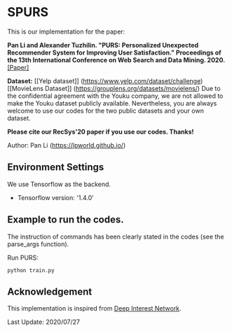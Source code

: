 # SPURS

This is our implementation for the paper:

**Pan Li and Alexander Tuzhilin. "PURS: Personalized Unexpected Recommender System for Improving User Satisfaction." Proceedings of the 13th International Conference on Web Search and Data Mining. 2020.** [[Paper]](https://dl.acm.org/doi/abs/10.1145/3336191.3371793)

**Dataset:**  [[Yelp dataset]] (https://www.yelp.com/dataset/challenge) [[MovieLens Dataset]] (https://grouplens.org/datasets/movielens/) 
Due to the confidential agreement with the Youku company, we are not allowed to make the Youku dataset publicly available. Nevertheless, you are always welcome to use our codes for the two public datasets and your own dataset.

**Please cite our RecSys'20 paper if you use our codes. Thanks!** 

Author: Pan Li (https://lpworld.github.io/)

## Environment Settings
We use Tensorflow as the backend. 
- Tensorflow version:  '1.4.0'

## Example to run the codes.
The instruction of commands has been clearly stated in the codes (see the parse_args function). 

Run PURS:
```
python train.py
```

## Acknowledgement
This implementation is inspired from [Deep Interest Network](https://github.com/zhougr1993/DeepInterestNetwork).

Last Update: 2020/07/27
